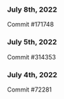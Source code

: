 ### July 8th, 2022

Commit #171748

### July 5th, 2022

Commit #314353


### July 4th, 2022

Commit #72281
